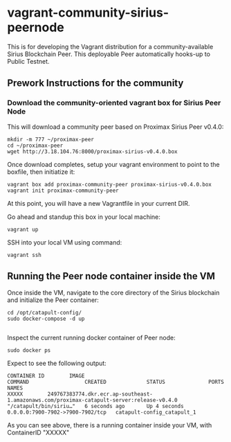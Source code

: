 # vagrant-community-sirius-peernode
This is for developing the Vagrant distribution for a community-available Sirius Blockchain Peer.  This deployable  Peer automatically hooks-up to Public Testnet.

## Prework Instructions for the community

### Download the community-oriented vagrant box for Sirius Peer Node
This will download a community peer based on Proximax Sirius Peer v0.4.0:

```
mkdir -m 777 ~/proximax-peer
cd ~/proximax-peer
wget http://3.18.104.76:8000/proximax-sirius-v0.4.0.box
```


Once download completes, setup your vagrant environment to point to the boxfile, then initiatize it:
```
vagrant box add proximax-community-peer proximax-sirius-v0.4.0.box
vagrant init proximax-community-peer
```

At this point, you will have a new Vagrantfile in your current DIR.


Go ahead and standup this box in your local machine:
```
vagrant up
```

SSH into your local VM using command:
```
vagrant ssh
```



## Running the Peer node container inside the VM


Once inside the VM, navigate to the core directory of the Sirius blockchain and initialize the Peer container:
```
cd /opt/catapult-config/
sudo docker-compose -d up


```

Inspect the current running docker container of Peer node:
```
sudo docker ps
```

Expect to see the following output:
```
CONTAINER ID        IMAGE                                                                                       COMMAND                  CREATED             STATUS              PORTS                              NAMES
XXXXX        249767383774.dkr.ecr.ap-southeast-1.amazonaws.com/proximax-catapult-server:release-v0.4.0   "/catapult/bin/siriu…"   6 seconds ago       Up 4 seconds        0.0.0.0:7900-7902->7900-7902/tcp   catapult-config_catapult_1
```

As you can see above, there is a running container inside your VM, with ContainerID "XXXXX"




